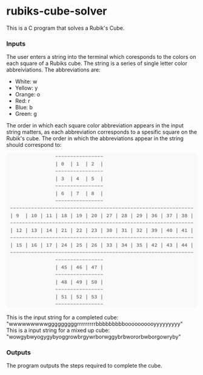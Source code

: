 # rubiks-cube-solver
This is a C program that solves a Rubik's Cube.

### Inputs
The user enters a string into the terminal which coresponds to the colors on each square of a Rubiks cube. The string is a series of single letter color abbreiviations. The abbreviations are:

- White: w
- Yellow: y
- Orange: o
- Red: r
- Blue: b
- Green: g

The order in which each square color abbreviation appears in the input string matters, as each abbreviation corresponds to a spesific square on the Rubik's cube. The order in which the abbreviations appear in the string should correspond to:

 ![alt text](Cube-Layout.png)

This is the input string for a completed cube: "wwwwwwwwwgggggggggrrrrrrrrrbbbbbbbbboooooooooyyyyyyyyy"
<br />
This is a input string for a mixed up cube: "wowgybwyogygybyoggrowbrgywrborwggybrbwororbwborgowryby"

### Outputs
The program outputs the steps required to complete the cube.
